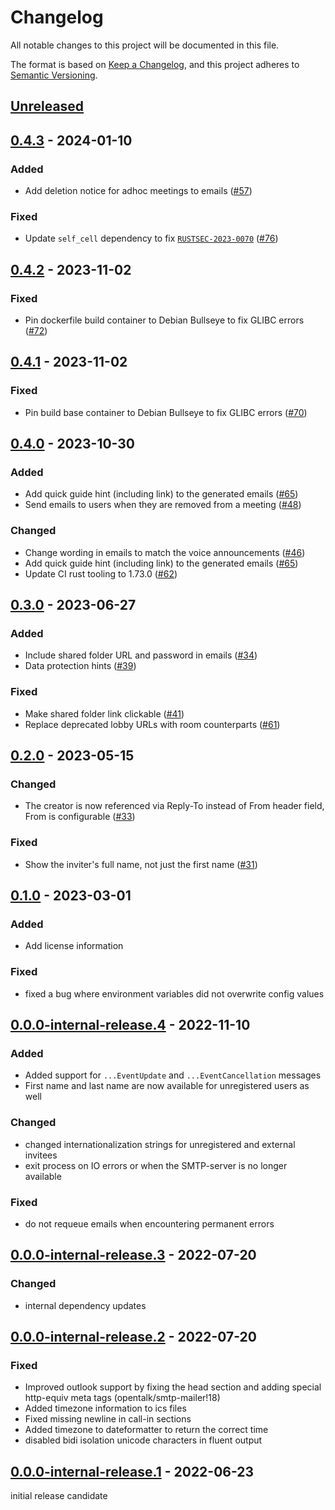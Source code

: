 # Changelog

All notable changes to this project will be documented in this file.

The format is based on [Keep a Changelog](https://keepachangelog.com/en/1.0.0/),
and this project adheres to [Semantic Versioning](https://semver.org/spec/v2.0.0.html).

## [Unreleased]

## [0.4.3] - 2024-01-10

### Added

- Add deletion notice for adhoc meetings to emails ([#57](https://git.opentalk.dev/opentalk/backend/services/smtp-mailer/-/issues/57))

### Fixed

- Update `self_cell` dependency to fix [`RUSTSEC-2023-0070`](https://rustsec.org/advisories/RUSTSEC-2023-0070) ([#76](https://git.opentalk.dev/opentalk/backend/services/smtp-mailer/-/issues/76))

## [0.4.2] - 2023-11-02

### Fixed

- Pin dockerfile build container to Debian Bullseye to fix GLIBC errors ([#72](https://git.opentalk.dev/opentalk/backend/services/smtp-mailer/-/issues/72))

## [0.4.1] - 2023-11-02

### Fixed

- Pin build base container to Debian Bullseye to fix GLIBC errors ([#70](https://git.opentalk.dev/opentalk/backend/services/smtp-mailer/-/issues/70))

## [0.4.0] - 2023-10-30

### Added

- Add quick guide hint (including link) to the generated emails ([#65](https://git.opentalk.dev/opentalk/smtp-mailer/-/issues/65))
- Send emails to users when they are removed from a meeting ([#48](https://git.opentalk.dev/opentalk/smtp-mailer/-/issues/48))

### Changed

- Change wording in emails to match the voice announcements ([#46](https://git.opentalk.dev/opentalk/smtp-mailer/-/issues/46))
- Add quick guide hint (including link) to the generated emails ([#65](https://git.opentalk.dev/opentalk/smtp-mailer/-/issues/65))
- Update CI rust tooling to 1.73.0  ([#62](https://git.opentalk.dev/opentalk/smtp-mailer/-/issues/62))

## [0.3.0] - 2023-06-27

### Added

- Include shared folder URL and password in emails ([#34](https://git.opentalk.dev/opentalk/smtp-mailer/-/issues/34))
- Data protection hints ([#39](https://git.opentalk.dev/opentalk/smtp-mailer/-/issues/39))

### Fixed

- Make shared folder link clickable ([#41](https://git.opentalk.dev/opentalk/smtp-mailer/-/issues/41))
- Replace deprecated lobby URLs with room counterparts ([#61](https://git.opentalk.dev/opentalk/smtp-mailer/-/issues/61))

## [0.2.0] - 2023-05-15

### Changed

- The creator is now referenced via Reply-To instead of From header field, From is configurable ([#33](https://git.opentalk.dev/opentalk/smtp-mailer/-/issues/33))

### Fixed

- Show the inviter's full name, not just the first name ([#31](https://git.opentalk.dev/opentalk/smtp-mailer/-/issues/31))

## [0.1.0] - 2023-03-01

### Added

- Add license information

### Fixed

- fixed a bug where environment variables did not overwrite config values

## [0.0.0-internal-release.4] - 2022-11-10

### Added

- Added support for `...EventUpdate` and `...EventCancellation` messages
- First name and last name are now available for unregistered users as well

### Changed

- changed internationalization strings for unregistered and external invitees
- exit process on IO errors or when the SMTP-server is no longer available

### Fixed

- do not requeue emails when encountering permanent errors

## [0.0.0-internal-release.3] - 2022-07-20

### Changed

- internal dependency updates

## [0.0.0-internal-release.2] - 2022-07-20

### Fixed

- Improved outlook support by fixing the head section and adding special http-equiv meta tags (opentalk/smtp-mailer!18)
- Added timezone information to ics files
- Fixed missing newline in call-in sections
- Added timezone to dateformatter to return the correct time
- disabled bidi isolation unicode characters in fluent output

## [0.0.0-internal-release.1] - 2022-06-23

initial release candidate

[Unreleased]: https://git.opentalk.dev/opentalk/smtp-mailer/-/compare/v0.4.3...main

[0.4.3]: https://git.opentalk.dev/opentalk/backend/services/smtp-mailer/-/compare/v0.4.2...v0.4.3
[0.4.2]: https://git.opentalk.dev/opentalk/backend/services/smtp-mailer/-/compare/v0.4.1...v0.4.2
[0.4.1]: https://git.opentalk.dev/opentalk/backend/services/smtp-mailer/-/compare/v0.4.0...v0.4.1
[0.4.0]: https://git.opentalk.dev/opentalk/backend/services/smtp-mailer/-/compare/f51209ff8fc6d709c3df81198bf709b88a64f44d...v0.4.0


[0.3.0]: https://git.opentalk.dev/opentalk/smtp-mailer/-/compare/25b0d812a39f1cfb6b5dd11598a7be9e20964eda...v0.3.0

[0.2.0]: https://git.opentalk.dev/opentalk/smtp-mailer/-/compare/ffadbb4aacd48a91eb0553dba966745476640941...v0.2.0

[0.1.0]: https://git.opentalk.dev/opentalk/smtp-mailer/-/compare/14c20df5d3a54c39332287ebf719ec04b49d4bab...v0.1.0

[0.0.0-internal-release.4]: https://git.opentalk.dev/opentalk/smtp-mailer/-/compare/7579c621c3b08c086974e7ccf4365345762e69c8...14c20df5d3a54c39332287ebf719ec04b49d4bab
[0.0.0-internal-release.3]: https://git.opentalk.dev/opentalk/smtp-mailer/-/compare/8f7edbcb83ac2b38402ebc951f76b75ddc51043d...7579c621c3b08c086974e7ccf4365345762e69c8
[0.0.0-internal-release.2]: https://git.opentalk.dev/opentalk/smtp-mailer/-/compare/5de6fd35a071b05cd05fd03838d436bd9c79db53...8f7edbcb83ac2b38402ebc951f76b75ddc51043d
[0.0.0-internal-release.1]: https://git.opentalk.dev/opentalk/smtp-mailer/-/commits/5de6fd35a071b05cd05fd03838d436bd9c79db53
